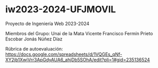 # iw2023-2024-UFJMOVIL
Proyecto de Ingeniería Web 2023-2024

Miembros del Grupo:
Unai de la Mata Vicente
Francisco Fermín Prieto Escobar
Jonás Núñez Díaz

Rúbrica de autoevaluación: https://docs.google.com/spreadsheets/d/1VQGEs_qNf-XY2jb1XwjVrr3ApGdyAUA6_ahjDb5SOhA/edit?pli=1#gid=235136524
